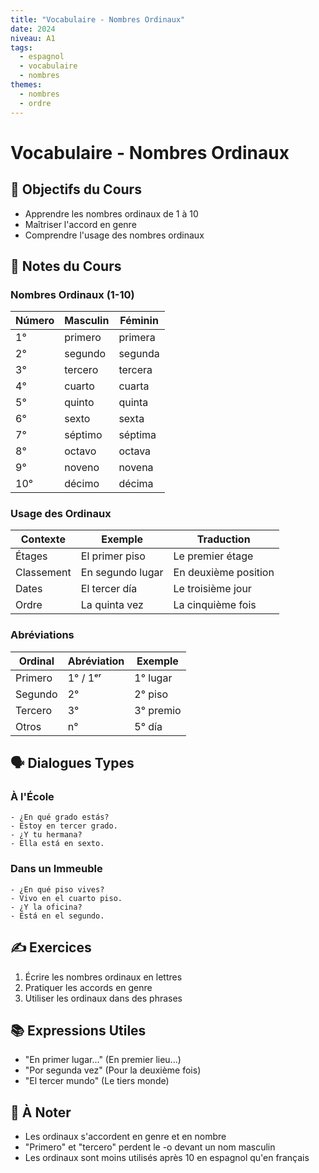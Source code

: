 ```yaml
---
title: "Vocabulaire - Nombres Ordinaux"
date: 2024
niveau: A1
tags:
  - espagnol
  - vocabulaire
  - nombres
themes:
  - nombres
  - ordre
---
```


# Vocabulaire - Nombres Ordinaux

## 🎯 Objectifs du Cours
- Apprendre les nombres ordinaux de 1 à 10
- Maîtriser l'accord en genre
- Comprendre l'usage des nombres ordinaux

## 📝 Notes du Cours

### Nombres Ordinaux (1-10)
| Número | Masculin | Féminin |
|--------|----------|----------|
| 1° | primero | primera |
| 2° | segundo | segunda |
| 3° | tercero | tercera |
| 4° | cuarto | cuarta |
| 5° | quinto | quinta |
| 6° | sexto | sexta |
| 7° | séptimo | séptima |
| 8° | octavo | octava |
| 9° | noveno | novena |
| 10° | décimo | décima |

### Usage des Ordinaux
| Contexte | Exemple | Traduction |
|----------|----------|------------|
| Étages | El primer piso | Le premier étage |
| Classement | En segundo lugar | En deuxième position |
| Dates | El tercer día | Le troisième jour |
| Ordre | La quinta vez | La cinquième fois |

### Abréviations
| Ordinal | Abréviation | Exemple |
|---------|-------------|----------|
| Primero | 1° / 1ᵉʳ | 1° lugar |
| Segundo | 2° | 2° piso |
| Tercero | 3° | 3° premio |
| Otros | n° | 5° día |

## 🗣️ Dialogues Types

### À l'École
```español
- ¿En qué grado estás?
- Estoy en tercer grado.
- ¿Y tu hermana?
- Ella está en sexto.
```

### Dans un Immeuble
```español
- ¿En qué piso vives?
- Vivo en el cuarto piso.
- ¿Y la oficina?
- Está en el segundo.
```

## ✍️ Exercices
1. Écrire les nombres ordinaux en lettres
2. Pratiquer les accords en genre
3. Utiliser les ordinaux dans des phrases

## 📚 Expressions Utiles
- "En primer lugar..." (En premier lieu...)
- "Por segunda vez" (Pour la deuxième fois)
- "El tercer mundo" (Le tiers monde)

## 📌 À Noter
- Les ordinaux s'accordent en genre et en nombre
- "Primero" et "tercero" perdent le -o devant un nom masculin
- Les ordinaux sont moins utilisés après 10 en espagnol qu'en français
